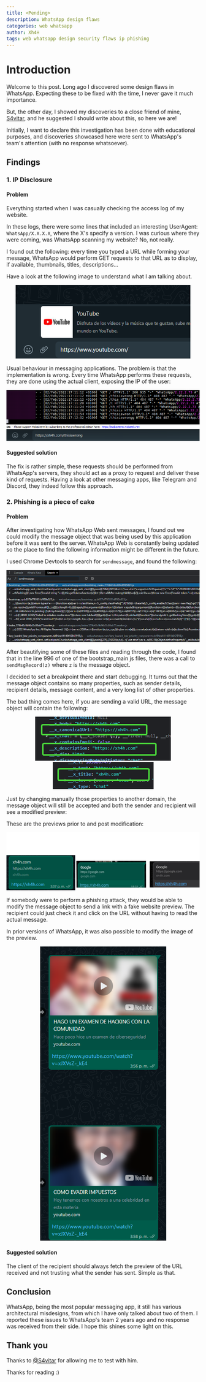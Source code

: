 ```yaml
---
title: <Pending>
description: WhatsApp design flaws
categories: web whatsapp
author: Xh4H
tags: web whatsapp design security flaws ip phishing
---
```


# Introduction
Welcome to this post. Long ago I discovered some design flaws in WhatsApp. Expecting these to be fixed with the time, I never gave it much importance.

But, the other day, I showed my discoveries to a close friend of mine, [S4vitar](https://twitter.com/s4vitar), and he suggested I should write about this, so here we are!

Initially, I want to declare this investigation has been done with educational purposes, and discoveries showcased here were sent to WhatsApp's team's attention (with no response whatsoever).

## Findings
### 1. IP Disclosure
#### Problem
Everything started when I was casually checking the access log of my website.

In these logs, there were some lines that included an interesting UserAgent: `WhatsApp/X.X.X.X`, where the X's specify a version. I was curious where they were coming, was WhatsApp scanning my website? No, not really.

I found out the following: every time you typed a URL while forming your message, WhatsApp would perform GET requests to that URL as to display, if available, thumbnails, titles, descriptions...

Have a look at the following image to understand what I am talking about.

<div style="text-align:center"><img src="/assets/images/whatsapp1.png"/></div>

Usual behaviour in messaging applications. The problem is that the implementation is wrong. Every time WhatsApp performs these requests, they are done using the actual client, exposing the IP of the user:

<div style="text-align:center"><img src="/assets/images/whatsapp2.png"/></div>

#### Suggested solution
The fix is rather simple, these requests should be performed from WhatsApp's servers, they should act as a proxy to request and deliver these kind of requests. Having a look at other messaging apps, like Telegram and Discord, they indeed follow this approach.

### 2. Phishing is a piece of cake
#### Problem
After investigating how WhatsApp Web sent messages, I found out we could modify the message object that was being used by this application before it was sent to the server.
WhatsApp Web is constantly being updated so the place to find the following information might be different in the future.

I used Chrome Devtools to search for `sendmessage`, and found the following:

<div style="text-align:center"><img src="/assets/images/whatsapp3.png"/></div>

After beautifying some of these files and reading through the code, I found that in the line 996 of one of the bootstrap_main js files, there was a call to `sendMsgRecord(z)` where `z` is the message object.

I decided to set a breakpoint there and start debugging. It turns out that the message object contains so many properties, such as sender details, recipient details, message content, and a very long list of other properties.

The bad thing comes here, if you are sending a valid URL, the message object will contain the following:

<div style="text-align:center"><img src="/assets/images/whatsapp4.png"/></div>
<div style="text-align:center"><img src="/assets/images/whatsapp5.png"/></div>

Just by changing manually those properties to another domain, the message object will still be accepted and both the sender and recipient will see a modified preview:

These are the previews prior to and post modification:
<div style="text-align:center"><img src="/assets/images/whatsapp6.png"/></div>

If somebody were to perform a phishing attack, they would be able to modify the message object to send a link with a fake website preview. The recipient could just check it and click on the URL without having to read the actual message.

In prior versions of WhatsApp, it was also possible to modify the image of the preview.
<div style="text-align:center"><img src="/assets/images/whatsapp7.png"/></div>

#### Suggested solution
The client of the recipient should always fetch the preview of the URL received and not trusting what the sender has sent. Simple as that.

## Conclusion
WhatsApp, being the most popular messaging app, it still has various architectural misdesigns, from which I have only talked about two of them. I reported these issues to WhatsApp's team 2 years ago and no response was received from their side. I hope this shines some light on this.

## Thank you
Thanks to [@S4vitar](https://twitter.com/S4vitar) for allowing me to test with him.


Thanks for reading :)

<script src="https://www.hackthebox.eu/badge/21439"></script>
